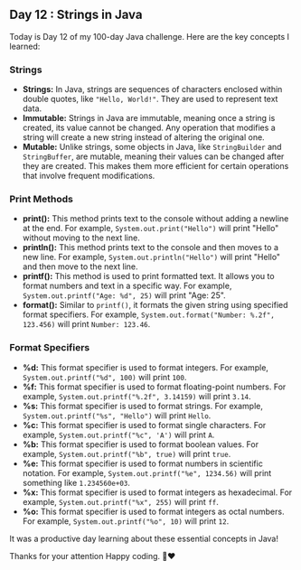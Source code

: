 ## Day 12 : Strings in Java

Today is Day 12 of my 100-day Java challenge. Here are the key concepts I learned:

### Strings
- **Strings:** In Java, strings are sequences of characters enclosed within double quotes, like `"Hello, World!"`. They are used to represent text data.
- **Immutable:** Strings in Java are immutable, meaning once a string is created, its value cannot be changed. Any operation that modifies a string will create a new string instead of altering the original one.
- **Mutable:** Unlike strings, some objects in Java, like `StringBuilder` and `StringBuffer`, are mutable, meaning their values can be changed after they are created. This makes them more efficient for certain operations that involve frequent modifications.

### Print Methods
- **print():** This method prints text to the console without adding a newline at the end. For example, `System.out.print("Hello")` will print "Hello" without moving to the next line.
- **println():** This method prints text to the console and then moves to a new line. For example, `System.out.println("Hello")` will print "Hello" and then move to the next line.
- **printf():** This method is used to print formatted text. It allows you to format numbers and text in a specific way. For example, `System.out.printf("Age: %d", 25)` will print "Age: 25".
- **format():** Similar to `printf()`, it formats the given string using specified format specifiers. For example, `System.out.format("Number: %.2f", 123.456)` will print `Number: 123.46`.

### Format Specifiers
- **%d:** This format specifier is used to format integers. For example, `System.out.printf("%d", 100)` will print `100`.
- **%f:** This format specifier is used to format floating-point numbers. For example, `System.out.printf("%.2f", 3.14159)` will print `3.14`.
- **%s:** This format specifier is used to format strings. For example, `System.out.printf("%s", "Hello")` will print `Hello`.
- **%c:** This format specifier is used to format single characters. For example, `System.out.printf("%c", 'A')` will print `A`.
- **%b:** This format specifier is used to format boolean values. For example, `System.out.printf("%b", true)` will print `true`.
- **%e:** This format specifier is used to format numbers in scientific notation. For example, `System.out.printf("%e", 1234.56)` will print something like `1.234560e+03`.
- **%x:** This format specifier is used to format integers as hexadecimal. For example, `System.out.printf("%x", 255)` will print `ff`.
- **%o:** This format specifier is used to format integers as octal numbers. For example, `System.out.printf("%o", 10)` will print `12`.

It was a productive day learning about these essential concepts in Java!

Thanks for your attention Happy coding. 🙏❤️

